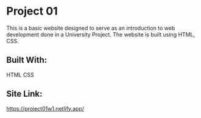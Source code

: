 # Project 01

This is a basic website designed to serve as an introduction to web development done in a University Project. The website is built using HTML, CSS.

## Built With:

HTML
CSS

## Site Link:
https://project01w1.netlify.app/
